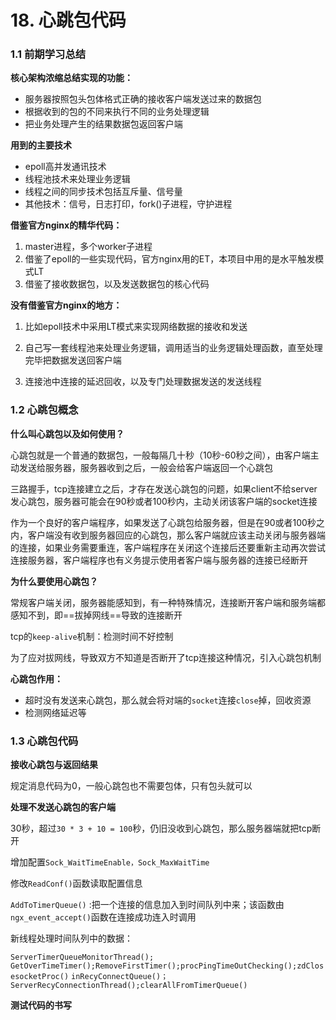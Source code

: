 # 18. 心跳包代码

### 1.1 前期学习总结
**核心架构浓缩总结实现的功能：**

* 服务器按照包头包体格式正确的接收客户端发送过来的数据包
* 根据收到的包的不同来执行不同的业务处理逻辑
* 把业务处理产生的结果数据包返回客户端

**用到的主要技术**

* epoll高并发通讯技术
* 线程池技术来处理业务逻辑
* 线程之间的同步技术包括互斥量、信号量
* 其他技术：信号，日志打印，fork()子进程，守护进程

**借鉴官方nginx的精华代码：**

1. master进程，多个worker子进程
2. 借鉴了epoll的一些实现代码，官方nginx用的ET，本项目中用的是水平触发模式LT
3. 借鉴了接收数据包，以及发送数据包的核心代码

**没有借鉴官方nginx的地方：**

1. 比如epoll技术中采用LT模式来实现网络数据的接收和发送

2. 自己写一套线程池来处理业务逻辑，调用适当的业务逻辑处理函数，直至处理完毕把数据发送回客户端

3. 连接池中连接的延迟回收，以及专门处理数据发送的发送线程


### 1.2 心跳包概念
**什么叫心跳包以及如何使用？**

心跳包就是一个普通的数据包，一般每隔几十秒（10秒-60秒之间），由客户端主动发送给服务器，服务器收到之后，一般会给客户端返回一个心跳包

三路握手，tcp连接建立之后，才存在发送心跳包的问题，如果client不给server发心跳包，服务器可能会在90秒或者100秒内，主动关闭该客户端的socket连接

作为一个良好的客户端程序，如果发送了心跳包给服务器，但是在90或者100秒之内，客户端没有收到服务器回应的心跳包，那么客户端就应该主动关闭与服务器端的连接，如果业务需要重连，客户端程序在关闭这个连接后还要重新主动再次尝试连接服务器，客户端程序也有义务提示使用者客户端与服务器的连接已经断开

**为什么要使用心跳包？**

常规客户端关闭，服务器能感知到，有一种特殊情况，连接断开客户端和服务端都感知不到，即==拔掉网线==导致的连接断开

tcp的`keep-alive`机制：检测时间不好控制

为了应对拔网线，导致双方不知道是否断开了tcp连接这种情况，引入心跳包机制

**心跳包作用：**

* 超时没有发送来心跳包，那么就会将对端的`socket`连接`close`掉，回收资源
* 检测网络延迟等

### 1.3 心跳包代码
**接收心跳包与返回结果**

规定消息代码为0，一般心跳包也不需要包体，只有包头就可以

**处理不发送心跳包的客户端**

30秒，超过`30 * 3 + 10 = 100`秒，仍旧没收到心跳包，那么服务器端就把tcp断开

增加配置`Sock_WaitTimeEnable，Sock_MaxWaitTime`

修改`ReadConf()`函数读取配置信息

`AddToTimerQueue()` :把一个连接的信息加入到时间队列中来；该函数由`ngx_event_accept()`函数在连接成功连入时调用

新线程处理时间队列中的数据：

`ServerTimerQueueMonitorThread();`
`GetOverTimeTimer();RemoveFirstTimer();procPingTimeOutChecking();zdClosesocketProc()`
`inRecyConnectQueue()；ServerRecyConnectionThread();clearAllFromTimerQueue()`

**测试代码的书写**


